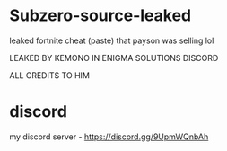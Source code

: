 # Subzero-source-leaked
leaked fortnite cheat (paste) that payson was selling lol 

LEAKED BY KEMONO IN ENIGMA SOLUTIONS DISCORD

ALL CREDITS TO HIM

# discord

my discord server - https://discord.gg/9UpmWQnbAh

